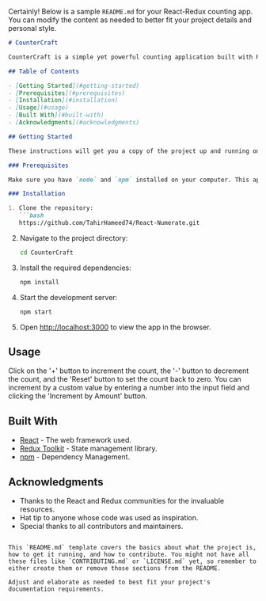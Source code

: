 Certainly! Below is a sample `README.md` for your React-Redux counting app. You can modify the content as needed to better fit your project details and personal style.

```markdown
# CounterCraft

CounterCraft is a simple yet powerful counting application built with React and Redux. It demonstrates state management using Redux Toolkit to manipulate counter values seamlessly. Enjoy a clean, intuitive interface for incrementing, decrementing, and resetting a tally as needed.

## Table of Contents

- [Getting Started](#getting-started)
- [Prerequisites](#prerequisites)
- [Installation](#installation)
- [Usage](#usage)
- [Built With](#built-with)
- [Acknowledgments](#acknowledgments)

## Getting Started

These instructions will get you a copy of the project up and running on your local machine for development and testing purposes.

### Prerequisites

Make sure you have `node` and `npm` installed on your computer. This app was built using `node v14.x` and `npm v6.x`.

### Installation

1. Clone the repository:
   ```bash
   https://github.com/TahirHameed74/React-Numerate.git
   ```
2. Navigate to the project directory:
   ```bash
   cd CounterCraft
   ```
3. Install the required dependencies:
   ```bash
   npm install
   ```
4. Start the development server:
   ```bash
   npm start
   ```
5. Open [http://localhost:3000](http://localhost:3000) to view the app in the browser.

## Usage

Click on the '+' button to increment the count, the '-' button to decrement the count, and the 'Reset' button to set the count back to zero. You can increment by a custom value by entering a number into the input field and clicking the 'Increment by Amount' button.

## Built With

- [React](https://reactjs.org/) - The web framework used.
- [Redux Toolkit](https://redux-toolkit.js.org/) - State management library.
- [npm](https://www.npmjs.com/) - Dependency Management.


## Acknowledgments

- Thanks to the React and Redux communities for the invaluable resources.
- Hat tip to anyone whose code was used as inspiration.
- Special thanks to all contributors and maintainers.

```

This `README.md` template covers the basics about what the project is, how to get it running, and how to contribute. You might not have all these files like `CONTRIBUTING.md` or `LICENSE.md` yet, so remember to either create them or remove those sections from the README.

Adjust and elaborate as needed to best fit your project's documentation requirements.
